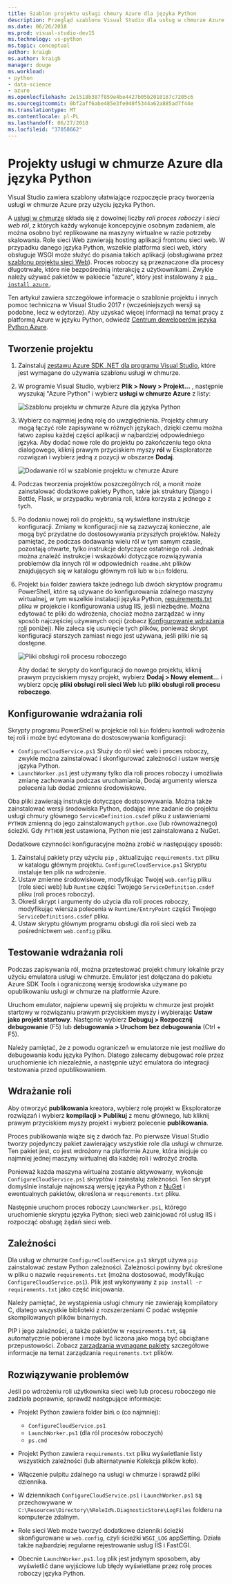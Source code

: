 ```yaml
---
title: Szablon projektu usługi chmury Azure dla języka Python
description: Przegląd szablonu Visual Studio dla usług w chmurze Azure napisanych w języku Python w tym wdrażanie ról w zależności i rozwiązywania problemów.
ms.date: 06/26/2018
ms.prod: visual-studio-dev15
ms.technology: vs-python
ms.topic: conceptual
author: kraigb
ms.author: kraigb
manager: douge
ms.workload:
- python
- data-science
- azure
ms.openlocfilehash: 2e1518b387f859e4be4427b05b2010167c7205c6
ms.sourcegitcommit: 0bf2aff6abe485e3fe940f5344a62a885ad7f44e
ms.translationtype: MT
ms.contentlocale: pl-PL
ms.lasthandoff: 06/27/2018
ms.locfileid: "37058662"
---
```

# <a name="azure-cloud-service-projects-for-python"></a>Projekty usługi w chmurze Azure dla języka Python

Visual Studio zawiera szablony ułatwiające rozpoczęcie pracy tworzenia usługi w chmurze Azure przy użyciu języka Python.

A [usługi w chmurze](https://docs.microsoft.com/azure/cloud-services/) składa się z dowolnej liczby *roli proces roboczy* i *sieci web ról*, z których każdy wykonuje koncepcyjnie osobnym zadaniem, ale można osobno być replikowane na maszyny wirtualne w razie potrzeby skalowania. Role sieci Web zawierają hosting aplikacji frontonu sieci web. W przypadku danego języka Python, wszelkie platforma sieci web, który obsługuje WSGI może służyć do pisania takich aplikacji (obsługiwana przez [szablonu projektu sieci Web](python-web-application-project-templates.md)). Proces roboczy są przeznaczone dla procesy długotrwałe, które nie bezpośrednią interakcję z użytkownikami. Zwykle należy używać pakietów w pakiecie "azure", który jest instalowany z [ `pip install azure` ](http://pypi.org/project/azure).

Ten artykuł zawiera szczegółowe informacje o szablonie projektu i innych pomoc techniczna w Visual Studio 2017 r (wcześniejszych wersji są podobne, lecz w edytorze). Aby uzyskać więcej informacji na temat pracy z platformą Azure w języku Python, odwiedź [Centrum deweloperów języka Python Azure](https://docs.microsoft.com/en-us/python/azure/?view=azure-python).

## <a name="create-a-project"></a>Tworzenie projektu

1. Zainstaluj [zestawu Azure SDK .NET dla programu Visual Studio](https://visualstudio.microsoft.com/vs/azure-tools/), które jest wymagane do używania szablonu usługi w chmurze.
1. W programie Visual Studio, wybierz **Plik > Nowy > Projekt...** , następnie wyszukaj "Azure Python" i wybierz **usługi w chmurze Azure** z listy:

    ![Szablonu projektu w chmurze Azure dla języka Python](media/template-azure-cloud-project.png)

1. Wybierz co najmniej jedną rolę do uwzględnienia. Projekty chmury mogą łączyć role zapisywane w różnych językach, dzięki czemu można łatwo zapisu każdej części aplikacji w najbardziej odpowiedniego języka. Aby dodać nowe role do projektu po zakończeniu tego okna dialogowego, kliknij prawym przyciskiem myszy **ról** w Eksploratorze rozwiązań i wybierz jedną z pozycji w obszarze **Dodaj**.

    ![Dodawanie ról w szablonie projektu w chmurze Azure](media/template-azure-cloud-service-project-wizard.png)

1. Podczas tworzenia projektów poszczególnych ról, a monit może zainstalować dodatkowe pakiety Python, takie jak struktury Django i Bottle, Flask, w przypadku wybrania roli, która korzysta z jednego z tych.

1. Po dodaniu nowej roli do projektu, są wyświetlane instrukcje konfiguracji. Zmiany w konfiguracji nie są zazwyczaj konieczne, ale mogą być przydatne do dostosowywania przyszłych projektów. Należy pamiętać, że podczas dodawania wielu ról w tym samym czasie, pozostają otwarte, tylko instrukcje dotyczące ostatniego roli. Jednak można znaleźć instrukcje i wskazówki dotyczące rozwiązywania problemów dla innych ról w odpowiednich `readme.mht` plików znajdujących się w katalogu głównym roli lub w `bin` folderu.

1. Projekt `bin` folder zawiera także jednego lub dwóch skryptów programu PowerShell, które są używane do konfigurowania zdalnego maszyny wirtualnej, w tym wszelkie instalacji języka Python, [requirements.txt](#dependencies) pliku w projekcie i konfigurowania usług IIS, jeśli niezbędne. Można edytować te pliki do wdrożenia, chociaż można zarządzać w inny sposób najczęściej używanych opcji (zobacz [Konfigurowanie wdrażania roli](#configuring-role-deployment) poniżej). Nie zaleca się usunięcie tych plików, ponieważ skrypt konfiguracji starszych zamiast niego jest używana, jeśli pliki nie są dostępne.

    ![Pliki obsługi roli procesu roboczego](media/template-azure-cloud-service-worker-role-support-files.png)

    Aby dodać te skrypty do konfiguracji do nowego projektu, kliknij prawym przyciskiem myszy projekt, wybierz **Dodaj > Nowy element...** i wybierz opcję **pliki obsługi roli sieci Web** lub **pliki obsługi roli procesu roboczego**.

## <a name="configuring-role-deployment"></a>Konfigurowanie wdrażania roli

Skrypty programu PowerShell w projekcie roli `bin` folderu kontroli wdrożenia tej roli i może być edytowana do dostosowywania konfiguracji:

- `ConfigureCloudService.ps1` Służy do ról sieć web i proces roboczy, zwykle można zainstalować i skonfigurować zależności i ustaw wersję języka Python.
- `LaunchWorker.ps1` jest używany tylko dla roli proces roboczy i umożliwia zmianę zachowania podczas uruchamiania, Dodaj argumenty wiersza polecenia lub dodać zmienne środowiskowe.

Oba pliki zawierają instrukcje dotyczące dostosowywania. Można także zainstalować wersji środowiska Python, dodając inne zadanie do projektu usługi chmury głównego `ServiceDefinition.csdef` pliku z ustawieniami `PYTHON` zmienną do jego zainstalowanych `python.exe` (lub równoważnego) ścieżki. Gdy `PYTHON` jest ustawiona, Python nie jest zainstalowana z NuGet.

Dodatkowe czynności konfiguracyjne można zrobić w następujący sposób:

1. Zainstaluj pakiety przy użyciu `pip` , aktualizując `requirements.txt` pliku w katalogu głównym projektu. `ConfigureCloudService.ps1` Skryptu instaluje ten plik na wdrożenie.
1. Ustaw zmienne środowiskowe, modyfikując Twojej `web.config` pliku (role sieci web) lub `Runtime` części Twojego `ServiceDefinition.csdef` pliku (roli proces roboczy).
1. Określ skrypt i argumenty do użycia dla roli proces roboczy, modyfikując wiersza polecenia w `Runtime/EntryPoint` części Twojego `ServiceDefinitions.csdef` pliku.
1. Ustaw skryptu głównym programu obsługi dla roli sieci web za pośrednictwem `web.config` pliku.

## <a name="testing-role-deployment"></a>Testowanie wdrażania roli

Podczas zapisywania ról, można przetestować projekt chmury lokalnie przy użyciu emulatora usługi w chmurze. Emulator jest dołączana do pakietu Azure SDK Tools i ograniczoną wersję środowiska używane po opublikowaniu usługi w chmurze na platformie Azure.

Uruchom emulator, najpierw upewnij się projektu w chmurze jest projekt startowy w rozwiązaniu prawym przyciskiem myszy i wybierając **Ustaw jako projekt startowy**. Następnie wybierz **Debuguj > Rozpocznij debugowanie** (F5) lub **debugowania > Uruchom bez debugowania** (Ctrl + F5).

Należy pamiętać, że z powodu ograniczeń w emulatorze nie jest możliwe do debugowania kodu języka Python. Dlatego zalecamy debugować role przez uruchomienie ich niezależnie, a następnie użyć emulatora do integracji testowania przed opublikowaniem.

## <a name="deploying-a-role"></a>Wdrażanie roli

Aby otworzyć **publikowania** kreatora, wybierz rolę projekt w Eksploratorze rozwiązań i wybierz **kompilacji > Publikuj** z menu głównego, lub kliknij prawym przyciskiem myszy projekt i wybierz polecenie **publikowania**.

Proces publikowania wiąże się z dwóch faz. Po pierwsze Visual Studio tworzy pojedynczy pakiet zawierający wszystkie role dla usługi w chmurze. Ten pakiet jest, co jest wdrożony na platformie Azure, która inicjuje co najmniej jednej maszyny wirtualnej dla każdej roli i wdrożyć źródła.

Ponieważ każda maszyna wirtualna zostanie aktywowany, wykonuje `ConfigureCloudService.ps1` skryptów i zainstaluj zależności. Ten skrypt domyślnie instaluje najnowszą wersję języka Python z [NuGet](https://www.nuget.org/packages?q=Tags%3A%22python%22+Authors%3A%22Python+Software+Foundation%22) i ewentualnych pakietów, określona w `requirements.txt` pliku.

Następnie uruchom proces roboczy `LaunchWorker.ps1`, którego uruchomienie skryptu języka Python; sieci web zainicjować ról usług IIS i rozpocząć obsługę żądań sieci web.

## <a name="dependencies"></a>Zależności

Dla usług w chmurze `ConfigureCloudService.ps1` skrypt używa `pip` zainstalować zestaw Python zależności. Zależności powinny być określone w pliku o nazwie `requirements.txt` (można dostosować, modyfikując `ConfigureCloudService.ps1`). Plik jest wykonywany z `pip install -r requirements.txt` jako część inicjowania.

Należy pamiętać, że wystąpienia usługi chmury nie zawierają kompilatory C, dlatego wszystkie biblioteki z rozszerzeniami C podać wstępnie skompilowanych plików binarnych.

PIP i jego zależności, a także pakietów w `requirements.txt`, są automatycznie pobierane i może być liczona jako mogą być obciążane przepustowości. Zobacz [zarządzania wymagane pakiety](managing-required-packages-with-requirements-txt.md) szczegółowe informacje na temat zarządzania `requirements.txt` plików.

## <a name="troubleshooting"></a>Rozwiązywanie problemów

Jeśli po wdrożeniu roli użytkownika sieci web lub procesu roboczego nie zadziała poprawnie, sprawdź następujące informacje:

- Projekt Python zawiera folder bin\ o (co najmniej):

  - `ConfigureCloudService.ps1`
  - `LaunchWorker.ps1` (dla ról procesów roboczych)
  - `ps.cmd`

- Projekt Python zawiera `requirements.txt` pliku wyświetlanie listy wszystkich zależności (lub alternatywnie Kolekcja plików koło).
- Włączenie pulpitu zdalnego na usługi w chmurze i sprawdź pliki dziennika.
- W dziennikach `ConfigureCloudService.ps1` i `LaunchWorker.ps1` są przechowywane w `C:\Resources\Directory\%RoleId%.DiagnosticStore\LogFiles` folderu na komputerze zdalnym.
- Role sieci Web może tworzyć dodatkowe dzienniki ścieżki skonfigurowane w `web.config`, czyli ścieżki `WSGI_LOG` appSetting. Działa także najbardziej regularne rejestrowanie usług IIS i FastCGI.
- Obecnie `LaunchWorker.ps1.log` plik jest jedynym sposobem, aby wyświetlić dane wyjściowe lub błędy wyświetlane przez rolę proces roboczy języka Python.